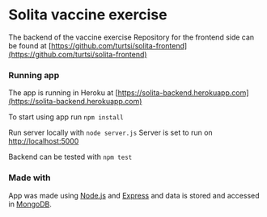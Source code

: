 # Solita vaccine exercise

The backend of the vaccine exercise
Repository for the frontend side can be found at [https://github.com/turtsi/solita-frontend](https://github.com/turtsi/solita-frontend)

### Running app

The app is running in Heroku at [https://solita-backend.herokuapp.com](https://solita-backend.herokuapp.com)

To start using app run
`npm install`

Run server locally with
`node server.js`
Server is set to run on [http://localhost:5000](http://localhost:5000)

Backend can be tested with
`npm test`

### Made with

App was made using [Node.js](https://nodejs.org/en/) and [Express](https://expressjs.com) and data is stored and accessed in [MongoDB](https://www.mongodb.com).
